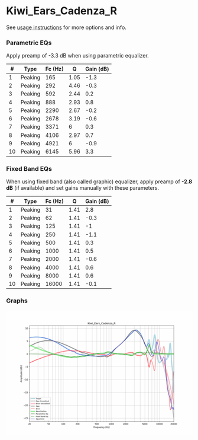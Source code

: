 # Kiwi_Ears_Cadenza_R
See [usage instructions](https://github.com/jaakkopasanen/AutoEq#usage) for more options and info.

### Parametric EQs
Apply preamp of -3.3 dB when using parametric equalizer.

|   # | Type    |   Fc (Hz) |    Q |   Gain (dB) |
|-----|---------|-----------|------|-------------|
|   1 | Peaking |       165 | 1.05 |        -1.3 |
|   2 | Peaking |       292 | 4.46 |        -0.3 |
|   3 | Peaking |       592 | 2.44 |         0.2 |
|   4 | Peaking |       888 | 2.93 |         0.8 |
|   5 | Peaking |      2290 | 2.67 |        -0.2 |
|   6 | Peaking |      2678 | 3.19 |        -0.6 |
|   7 | Peaking |      3371 | 6    |         0.3 |
|   8 | Peaking |      4106 | 2.97 |         0.7 |
|   9 | Peaking |      4921 | 6    |        -0.9 |
|  10 | Peaking |      6145 | 5.96 |         3.3 |

### Fixed Band EQs
When using fixed band (also called graphic) equalizer, apply preamp of **-2.8 dB** (if available) and set gains manually with these parameters.

|   # | Type    |   Fc (Hz) |    Q |   Gain (dB) |
|-----|---------|-----------|------|-------------|
|   1 | Peaking |        31 | 1.41 |         2.8 |
|   2 | Peaking |        62 | 1.41 |        -0.3 |
|   3 | Peaking |       125 | 1.41 |        -1   |
|   4 | Peaking |       250 | 1.41 |        -1.1 |
|   5 | Peaking |       500 | 1.41 |         0.3 |
|   6 | Peaking |      1000 | 1.41 |         0.5 |
|   7 | Peaking |      2000 | 1.41 |        -0.6 |
|   8 | Peaking |      4000 | 1.41 |         0.6 |
|   9 | Peaking |      8000 | 1.41 |         0.6 |
|  10 | Peaking |     16000 | 1.41 |        -0.1 |

### Graphs
![](./Kiwi_Ears_Cadenza_R.png)
